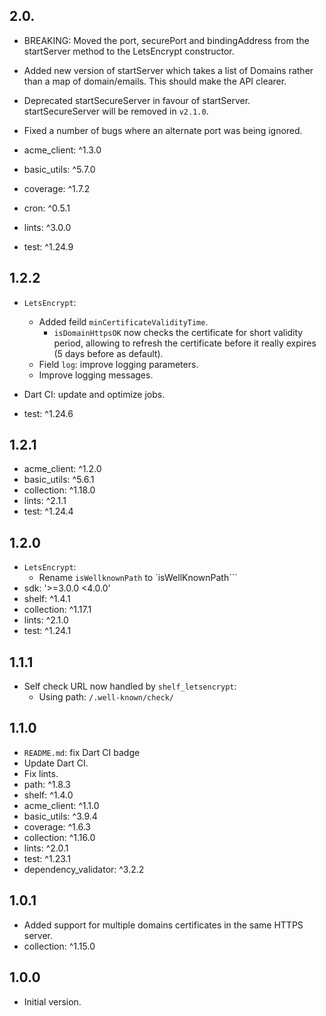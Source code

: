 ## 2.0.

- BREAKING: Moved the port, securePort and bindingAddress from the startServer
  method to the LetsEncrypt constructor.
- Added new version of startServer which takes a list of Domains rather than a
  map of domain/emails. This should make
  the API clearer.
- Deprecated startSecureServer in favour of startServer. startSecureServer will be removed in `v2.1.0`.
- Fixed a number of bugs where an alternate port was being ignored.

- acme_client: ^1.3.0
- basic_utils: ^5.7.0
- coverage: ^1.7.2

- cron: ^0.5.1
- lints: ^3.0.0
- test: ^1.24.9

## 1.2.2

- `LetsEncrypt`:
  - Added feild `minCertificateValidityTime`.
    - `isDomainHttpsOK` now checks the certificate for short validity period,
      allowing to refresh the certificate before it really expires (5 days before as default).
  - Field `log`: improve logging parameters.
  - Improve logging messages.
- Dart CI: update and optimize jobs.

- test: ^1.24.6

## 1.2.1

- acme_client: ^1.2.0
- basic_utils: ^5.6.1
- collection: ^1.18.0
- lints: ^2.1.1
- test: ^1.24.4

## 1.2.0

- `LetsEncrypt`:
  - Rename `isWellknownPath` to `isWellKnownPath```
- sdk: '>=3.0.0 <4.0.0'
- shelf: ^1.4.1
- collection: ^1.17.1
- lints: ^2.1.0
- test: ^1.24.1

## 1.1.1

- Self check URL now handled by `shelf_letsencrypt`:
  - Using path: `/.well-known/check/`

## 1.1.0

- `README.md`: fix Dart CI badge
- Update Dart CI.
- Fix lints.
- path: ^1.8.3
- shelf: ^1.4.0
- acme_client: ^1.1.0
- basic_utils: ^3.9.4
- coverage: ^1.6.3
- collection: ^1.16.0
- lints: ^2.0.1
- test: ^1.23.1
- dependency_validator: ^3.2.2

## 1.0.1

- Added support for multiple domains certificates in the same HTTPS server.
- collection: ^1.15.0

## 1.0.0

- Initial version.
